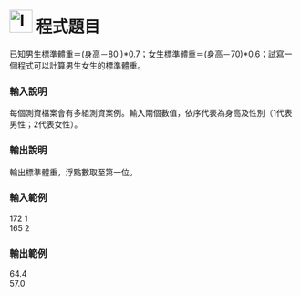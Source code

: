 <h1><img class="alignnone  wp-image-41" src="https://catmaoblog.files.wordpress.com/2016/10/3h9rzur.png" alt="Icon made by Popcorns Arts from www.flaticon.com" width="40" height="40" /> 程式題目</h1>
已知男生標準體重＝(身高－80 )*0.7；女生標準體重＝(身高－70)*0.6；試寫一個程式可以計算男生女生的標準體重。<br>

<h3>輸入說明</h3>
每個測資檔案會有多組測資案例。輸入兩個數值，依序代表為身高及性別（1代表男性；2代表女性）。<br>

<h3>輸出說明</h3>
輸出標準體重，浮點數取至第一位。<br>

<h3>輸入範例</h3>
172 1<br>
165 2<br>

<h3>輸出範例</h3>
64.4<br>
57.0<br>
